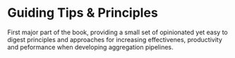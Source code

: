 # Guiding Tips & Principles

First major part of the book, providing a small set of opinionated yet easy to digest principles and approaches for increasing effectivenes, productivity and peformance when developing aggregation pipelines.
